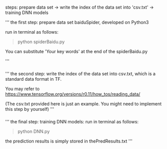 
steps: 
prepare data set → write the index of the data set into 'csv.txt' → training DNN models

'''
the first step: prepare data set
baiduSpider, developed on Python3

run in terminal as follows:
>python spiderBaidu.py

You can substitute 'Your key words' at the end of the spiderBaidu.py


'''
###

'''
the second step: 
write the index of the data set into csv.txt, which is a standard data format in TF. 

You may refer to https://www.tensorflow.org/versions/r0.11/how_tos/reading_data/

(The csv.txt provided here is just an example. You might need to implement this step by yourself)
'''
###



'''
the final step: training DNN models:
run in terminal as follows:
>python DNN.py

the prediction results is simply stored in thePredResults.txt
'''
